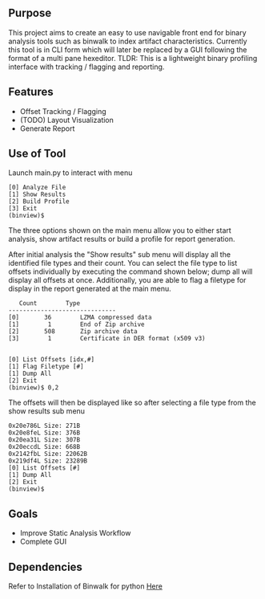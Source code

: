 ## Purpose

This project aims to create an easy to use navigable front end for binary analysis tools such as binwalk to index artifact characteristics. Currently this tool is in CLI form which will later be replaced by a GUI following the format of a multi pane hexeditor. 
TLDR: This is a lightweight binary profiling interface with tracking / flagging and reporting.

## Features

* Offset Tracking / Flagging
* (TODO) Layout Visualization
* Generate Report

## Use of Tool

Launch main.py to interact with menu
```
[0] Analyze File
[1] Show Results
[2] Build Profile
[3] Exit
(binview)$ 
```
The three options shown on the main menu allow you to either start analysis, show artifact results or build a profile for report generation.

After initial analysis the "Show results" sub menu will display all the identified file types and their count. You can select the file type to list offsets individually by executing the command shown below; dump all will display all offsets at once. Additionally, you are able to flag a filetype for display in the report generated at the main menu.

```
   Count        Type   
------------------------------
[0]       36        LZMA compressed data
[1]        1        End of Zip archive
[2]       508       Zip archive data
[3]        1        Certificate in DER format (x509 v3)


[0] List Offsets [idx,#]
[1] Flag Filetype [#]
[1] Dump All
[2] Exit
(binview)$ 0,2
```

The offsets will then be displayed like so after selecting a file type from the show results sub menu
```
0x20e786L Size: 271B
0x20e8feL Size: 376B
0x20ea31L Size: 307B
0x20eccdL Size: 668B
0x2142fbL Size: 22062B
0x219df4L Size: 23289B
[0] List Offsets [#]
[1] Dump All
[2] Exit
(binview)$ 
```

## Goals

* Improve Static Analysis Workflow
* Complete GUI

## Dependencies

Refer to Installation of Binwalk for python
[Here](https://github.com/ReFirmLabs/binwalk/blob/master/INSTALL.md)
